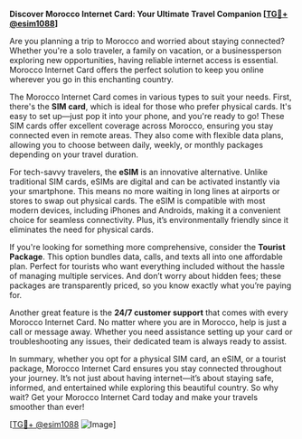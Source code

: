 **Discover Morocco Internet Card: Your Ultimate Travel Companion [[TG💪+ @esim1088](https://t.me/s/esim1088)]**

Are you planning a trip to Morocco and worried about staying connected? Whether you're a solo traveler, a family on vacation, or a businessperson exploring new opportunities, having reliable internet access is essential. Morocco Internet Card offers the perfect solution to keep you online wherever you go in this enchanting country.

The Morocco Internet Card comes in various types to suit your needs. First, there's the **SIM card**, which is ideal for those who prefer physical cards. It's easy to set up—just pop it into your phone, and you're ready to go! These SIM cards offer excellent coverage across Morocco, ensuring you stay connected even in remote areas. They also come with flexible data plans, allowing you to choose between daily, weekly, or monthly packages depending on your travel duration.

For tech-savvy travelers, the **eSIM** is an innovative alternative. Unlike traditional SIM cards, eSIMs are digital and can be activated instantly via your smartphone. This means no more waiting in long lines at airports or stores to swap out physical cards. The eSIM is compatible with most modern devices, including iPhones and Androids, making it a convenient choice for seamless connectivity. Plus, it’s environmentally friendly since it eliminates the need for physical cards.

If you're looking for something more comprehensive, consider the **Tourist Package**. This option bundles data, calls, and texts all into one affordable plan. Perfect for tourists who want everything included without the hassle of managing multiple services. And don’t worry about hidden fees; these packages are transparently priced, so you know exactly what you’re paying for.

Another great feature is the **24/7 customer support** that comes with every Morocco Internet Card. No matter where you are in Morocco, help is just a call or message away. Whether you need assistance setting up your card or troubleshooting any issues, their dedicated team is always ready to assist.

In summary, whether you opt for a physical SIM card, an eSIM, or a tourist package, Morocco Internet Card ensures you stay connected throughout your journey. It’s not just about having internet—it’s about staying safe, informed, and entertained while exploring this beautiful country. So why wait? Get your Morocco Internet Card today and make your travels smoother than ever!

[[TG💪+ @esim1088](https://t.me/s/esim1088) ![Image](https://i.postimg.cc/Y0z9fWf4/image.png)]